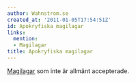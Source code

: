 ```yaml
---
author: Wahnstrom.se
created_at: '2011-01-05T17:54:51Z'
id: Apokryfiska magilagar
links:
  mention:
  - Magilagar
title: Apokryfiska magilagar
---
```


[Magilagar] som inte är allmänt accepterade.

  [Magilagar]: Magilagar